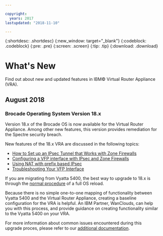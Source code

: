 ```yaml
---

copyright:
  years: 2017
lastupdated: "2018-11-10"

---
```


{:shortdesc: .shortdesc}
{:new_window: target="_blank"}
{:codeblock: .codeblock}
{:pre: .pre}
{:screen: .screen}
{:tip: .tip}
{:download: .download}


# What's New
Find out about new and updated features in IBM© Virtual Router Appliance (VRA).

## August 2018
### Brocade Operating System Version 18.x
Version 18.x of the Brocade OS is now available for the Virtual Router Appliance. Among other new features, this version provides remediation for the Spectre security breach. 

New features of the 18.x VRA are discussed in the following topics:

* [How to Set up an IPsec Tunnel that Works with Zone Firewalls](vra-ipsec.html)
* [Configuring a VFP interface with IPsec and Zone Firewalls](vra-vfp.html)
* [Using NAT with prefix based IPsec](vra-nat.html)
* [Troubleshooting Your VFP Interface](vra-vfp-troubleshooting.html)

If you are migrating from Vyatta 5400, the best way to upgrade to 18.x is through the [normal procedure](upgrade-os.html) of a full OS reload.

Because there is no simple one-to-one mapping of functionality between Vyatta 5400 and the Virtual Router Appliance, creating a baseline configuration for the VRA is helpful. An IBM Partner, WanClouds, can help you with this process, and provide guidance on creating functionality similar to the Vyatta 5400 on your VRA.

For more information about common issues encountered during this upgrade proces, please refer to our [additional documentation](/docs/infrastructure/virtual-router-appliance/migration-issues.html#vyatta-5400-common-migration-issues).


